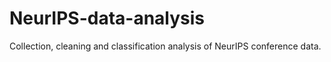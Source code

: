 # NeurIPS-data-analysis
Collection, cleaning and classification analysis of NeurIPS conference data.
